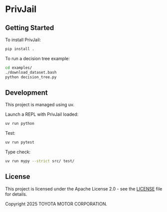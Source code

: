 # PrivJail

## Getting Started

To install PrivJail:
```sh
pip install .
```

To run a decision tree example:
```sh
cd examples/
./download_dataset.bash
python decision_tree.py
```

## Development

This project is managed using uv.

Launch a REPL with PrivJail loaded:
```sh
uv run python
```

Test:
```sh
uv run pytest
```

Type check:
```sh
uv run mypy --strict src/ test/
```

## License

This project is licensed under the Apache License 2.0 - see the [LICENSE](LICENSE) file for details.

Copyright 2025 TOYOTA MOTOR CORPORATION.
